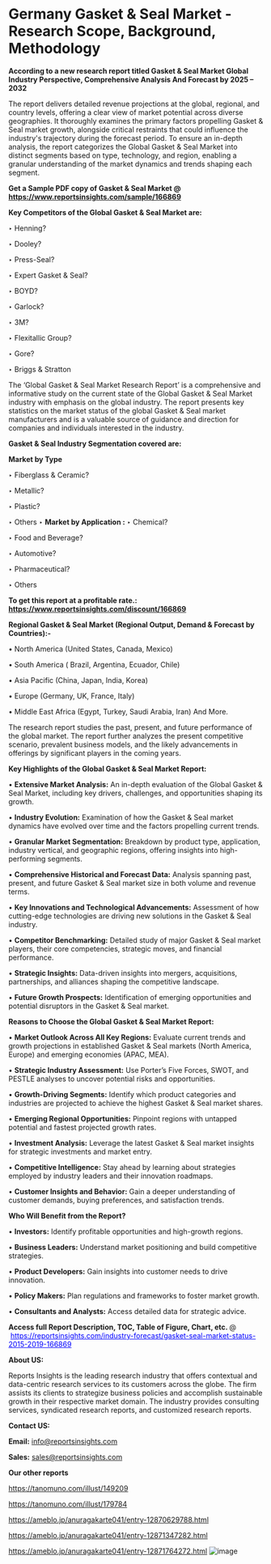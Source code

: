 # Germany Gasket & Seal Market - Research Scope, Background, Methodology

<strong>According to a new research report titled Gasket & Seal Market Global Industry Perspective, Comprehensive Analysis And Forecast by 2025 – 2032</strong>

The report delivers detailed revenue projections at the global, regional, and country levels, offering a clear view of market potential across diverse geographies. It thoroughly examines the primary factors propelling Gasket & Seal market growth, alongside critical restraints that could influence the industry's trajectory during the forecast period. To ensure an in-depth analysis, the report categorizes the Global Gasket & Seal Market into distinct segments based on type, technology, and region, enabling a granular understanding of the market dynamics and trends shaping each segment.

<strong>Get a Sample PDF copy of Gasket & Seal Market </strong><strong>@<a href=https://www.reportsinsights.com/sample/166869 style=color:#0000ff;> https://www.reportsinsights.com/sample/166869</a></strong></font>

<strong>Key Competitors of the Global Gasket & Seal Market are:</strong>

‣ Henning?

‣ Dooley?

‣ Press-Seal?

‣ Expert Gasket & Seal?

‣ BOYD?

‣ Garlock?

‣ 3M?

‣ Flexitallic Group?

‣ Gore?

‣ Briggs & Stratton

The ‘Global Gasket & Seal Market Research Report’ is a comprehensive and informative study on the current state of the Global Gasket & Seal Market industry with emphasis on the global industry. The report presents key statistics on the market status of the global Gasket & Seal market manufacturers and is a valuable source of guidance and direction for companies and individuals interested in the industry.

<strong>Gasket & Seal Industry Segmentation covered are:</strong>

<strong>Market by Type</strong>

‣ Fiberglass & Ceramic?

‣ Metallic?

‣ Plastic?

‣ Others
‣ 
<strong>Market by Application :</strong>
‣ Chemical?

‣ Food and Beverage?

‣ Automotive?

‣ Pharmaceutical?

‣ Others

<strong>To get this report at a profitable rate.: <a href=https://www.reportsinsights.com/discount/166869 style=color:#0000ff;>https://www.reportsinsights.com/discount/166869</a></strong></font>

<strong>Regional Gasket & Seal Market (Regional Output, Demand &amp; Forecast by Countries):-</strong>

• North America (United States, Canada, Mexico)

• South America ( Brazil, Argentina, Ecuador, Chile)

• Asia Pacific (China, Japan, India, Korea)

• Europe (Germany, UK, France, Italy)

• Middle East Africa (Egypt, Turkey, Saudi Arabia, Iran) And More.

The research report studies the past, present, and future performance of the global market. The report further analyzes the present competitive scenario, prevalent business models, and the likely advancements in offerings by significant players in the coming years.

<strong>Key Highlights of the Global Gasket & Seal Market Report:</strong>

• <strong>Extensive Market Analysis:</strong> An in-depth evaluation of the Global Gasket & Seal Market, including key drivers, challenges, and opportunities shaping its growth.

• <strong>Industry Evolution:</strong> Examination of how the Gasket & Seal market dynamics have evolved over time and the factors propelling current trends.

• <strong>Granular Market Segmentation:</strong> Breakdown by product type, application, industry vertical, and geographic regions, offering insights into high-performing segments.

• <strong>Comprehensive Historical and Forecast Data:</strong> Analysis spanning past, present, and future Gasket & Seal market size in both volume and revenue terms.

• <strong>Key Innovations and Technological Advancements:</strong> Assessment of how cutting-edge technologies are driving new solutions in the Gasket & Seal industry.

• <strong>Competitor Benchmarking:</strong> Detailed study of major Gasket & Seal market players, their core competencies, strategic moves, and financial performance.

• <strong>Strategic Insights:</strong> Data-driven insights into mergers, acquisitions, partnerships, and alliances shaping the competitive landscape.

• <strong>Future Growth Prospects:</strong> Identification of emerging opportunities and potential disruptors in the Gasket & Seal market.

<strong>Reasons to Choose the Global Gasket & Seal Market Report:</strong>

• <strong>Market Outlook Across All Key Regions:</strong> Evaluate current trends and growth projections in established Gasket & Seal markets (North America, Europe) and emerging economies (APAC, MEA).

• <strong>Strategic Industry Assessment:</strong> Use Porter’s Five Forces, SWOT, and PESTLE analyses to uncover potential risks and opportunities.

• <strong>Growth-Driving Segments:</strong> Identify which product categories and industries are projected to achieve the highest Gasket & Seal market shares.

• <strong>Emerging Regional Opportunities:</strong> Pinpoint regions with untapped potential and fastest projected growth rates.

• <strong>Investment Analysis:</strong> Leverage the latest Gasket & Seal market insights for strategic investments and market entry.

• <strong>Competitive Intelligence:</strong> Stay ahead by learning about strategies employed by industry leaders and their innovation roadmaps.

• <strong>Customer Insights and Behavior:</strong> Gain a deeper understanding of customer demands, buying preferences, and satisfaction trends.

<strong>Who Will Benefit from the Report?</strong>

• <strong>Investors:</strong> Identify profitable opportunities and high-growth regions.

• <strong>Business Leaders:</strong> Understand market positioning and build competitive strategies.

• <strong>Product Developers:</strong> Gain insights into customer needs to drive innovation.

• <strong>Policy Makers:</strong> Plan regulations and frameworks to foster market growth.

• <strong>Consultants and Analysts:</strong> Access detailed data for strategic advice.
</ul>
<strong>Access full Report Description, TOC, Table of Figure, Chart, etc. </strong>@  <a href=https://reportsinsights.com/industry-forecast/gasket-seal-market-status-2015-2019-166869 style=color:#0000ff;>https://reportsinsights.com/industry-forecast/gasket-seal-market-status-2015-2019-166869</a></font>

<strong><strong>About US</strong>:</strong>

Reports Insights is the leading research industry that offers contextual and data-centric research services to its customers across the globe. The firm assists its clients to strategize business policies and accomplish sustainable growth in their respective market domain. The industry provides consulting services, syndicated research reports, and customized research reports.

<strong>Contact US:</strong>

<p class=""""><b>Email:</b> <a href=mailto:info@reportsinsights.com>info@reportsinsights.com</a></p>
<p class=""""><b>Sales:</b> <a href=mailto:sales@reportsinsights.com>sales@reportsinsights.com</a></p>

<strong>Our other reports</strong>

<a href=https://tanomuno.com/illust/149209>https://tanomuno.com/illust/149209</a>

<a href=https://tanomuno.com/illust/179784>https://tanomuno.com/illust/179784</a>

<a href=https://ameblo.jp/anuragakarte041/entry-12870629788.html>https://ameblo.jp/anuragakarte041/entry-12870629788.html</a>

<a href=https://ameblo.jp/anuragakarte041/entry-12871347282.html>https://ameblo.jp/anuragakarte041/entry-12871347282.html</a>

<a href=https://ameblo.jp/anuragakarte041/entry-12871764272.html>https://ameblo.jp/anuragakarte041/entry-12871764272.html</a>
![image](https://github.com/user-attachments/assets/97047e21-a0e6-4a37-8d35-f56a80272169)

